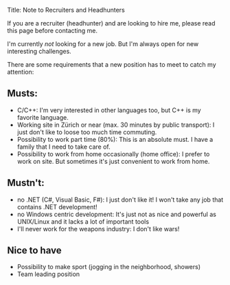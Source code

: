 Title: Note to Recruiters and Headhunters

If you are a recruiter (headhunter) and are looking to hire me, please read this page before contacting me.

I'm currently *not* looking for a new job. But I'm always open for new interesting challenges.


There are some requirements that a new position has to meet to catch my attention:


## Musts:

- C/C++: I'm very interested in other languages too, but C++ is my favorite language.
- Working site in Zürich or near (max. 30 minutes by public transport): I just don't like to loose too much time commuting.
- Possibility to work part time (80%): This is an absolute must. I have a family that I need to take care of.
- Possibility to work from home occasionally (home office): I prefer to work on site. But sometimes it's just convenient to work from home.


## Mustn't:

- no .NET (C#, Visual Basic, F#): I just don't like it! I won't take any job that contains .NET development!
- no Windows centric development: It's just not as nice and powerful as UNIX/Linux and it lacks a lot of important tools
- I'll never work for the weapons industry: I don't like wars!


## Nice to have

- Possibility to make sport (jogging in the neighborhood, showers)
- Team leading position


<!-- https://wuputah.com/2010/08/07/a-note-to-recruiters-->
